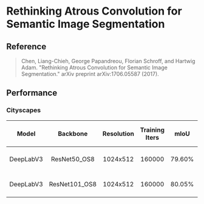 # Rethinking Atrous Convolution for Semantic Image Segmentation

## Reference

> Chen, Liang-Chieh, George Papandreou, Florian Schroff, and Hartwig Adam. "Rethinking Atrous Convolution for Semantic Image Segmentation." arXiv preprint arXiv:1706.05587 (2017).

## Performance

### Cityscapes

| Model | Backbone | Resolution | Training Iters | mIoU | mIoU (multi-scale) | Links |
|:-:|:-:|:-:|:-:|:-:|:-:|:-:|
|DeepLabV3|ResNet50_OS8|1024x512|160000|79.60%|-|[model](https://bj.bcebos.com/paddleseg/dygraph/cityscapes/deeplabv3_resnet50_os8_cityscapes_1024x512_160k/model.pdparams) \| [log](https://bj.bcebos.com/paddleseg/dygraph/cityscapes/deeplabv3_resnet50_os8_cityscapes_1024x512_160k/train.log) \| [vdl](https://paddlepaddle.org.cn/paddle/visualdl/service/app?id=9dfd191d01883cbd0e5a910def16a758)|
|DeepLabV3|ResNet101_OS8|1024x512|160000|80.05%|-|[model](https://bj.bcebos.com/paddleseg/dygraph/cityscapes/deeplabv3_resnet101_os8_cityscapes_1024x512_160k/model.pdparams) \| [log](https://bj.bcebos.com/paddleseg/dygraph/cityscapes/deeplabv3_resnet101_os8_cityscapes_1024x512_160k/train.log) \| [vdl](https://paddlepaddle.org.cn/paddle/visualdl/service/app?id=67192fd2fa1f2428afc4f5cab19ecb07)|
